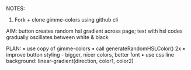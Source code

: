 NOTES:
1. Fork + clone gimme-colors using github cli

AIM: button creates random hsl gradient across page; text with hsl codes gradually oscillates between white & black

PLAN:
• use copy of gimme-colors
• call generateRandomHSLColor() 2x
• improve button styling - bigger, nicer colors, better font
• use css line 
    background: linear-gradient(direction, color1, color2)